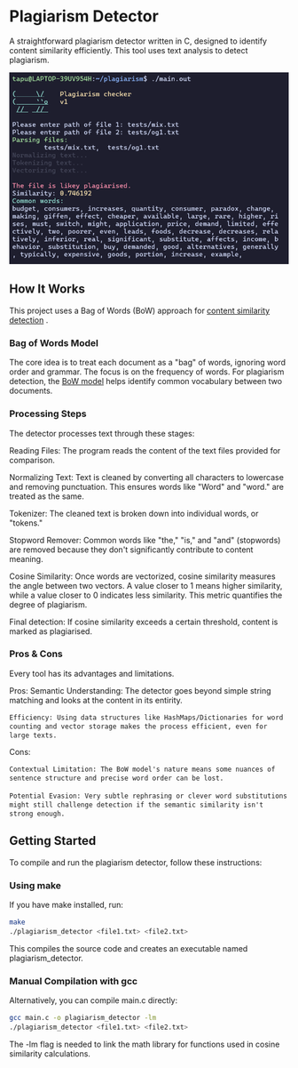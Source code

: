 # <centre>Plagiarism Detector</centre>

A straightforward plagiarism detector written in C, designed to identify content similarity efficiently. This tool uses text analysis to detect plagiarism.

<p align="center">
  <img src="https://raw.githubusercontent.com/TasfiqulTapu/plagiarism/refs/heads/main/builds/run.png" alt="Running program with dok">
</p>

## How It Works
This project uses a Bag of Words (BoW) approach for [content similarity detection](https://en.wikipedia.org/wiki/Content_similarity_detection#Bag_of_words) .

### Bag of Words Model
The core idea is to treat each document as a "bag" of words, ignoring word order and grammar. The focus is on the frequency of words. For plagiarism detection, the [BoW model](https://en.wikipedia.org/wiki/Bag-of-words_model) helps identify common vocabulary between two documents.

### Processing Steps
The detector processes text through these stages:

Reading Files: The program reads the content of the text files provided for comparison.

Normalizing Text: Text is cleaned by converting all characters to lowercase and removing punctuation. This ensures words like "Word" and "word." are treated as the same.

Tokenizer: The cleaned text is broken down into individual words, or "tokens."

Stopword Remover: Common words like "the," "is," and "and" (stopwords) are removed because they don't significantly contribute to content meaning.

Cosine Similarity: Once words are vectorized, cosine similarity measures the angle between two vectors. A value closer to 1 means higher similarity, while a value closer to 0 indicates less similarity. This metric quantifies the degree of plagiarism.

Final detection: If cosine similarity exceeds a certain threshold, content is marked as plagiarised.

### Pros & Cons
Every tool has its advantages and limitations.

Pros:
    Semantic Understanding: The detector goes beyond simple string matching and looks at the content in its entirity.

    Efficiency: Using data structures like HashMaps/Dictionaries for word counting and vector storage makes the process efficient, even for large texts.

Cons:

    Contextual Limitation: The BoW model's nature means some nuances of sentence structure and precise word order can be lost.

    Potential Evasion: Very subtle rephrasing or clever word substitutions might still challenge detection if the semantic similarity isn't strong enough.

## Getting Started

To compile and run the plagiarism detector, follow these instructions:
### Using make
If you have make installed, run:
```bash
make
./plagiarism_detector <file1.txt> <file2.txt>
```
This compiles the source code and creates an executable named plagiarism_detector.

### Manual Compilation with gcc
Alternatively, you can compile main.c directly:
```bash
gcc main.c -o plagiarism_detector -lm
./plagiarism_detector <file1.txt> <file2.txt>
```
The -lm flag is needed to link the math library for functions used in cosine similarity calculations.